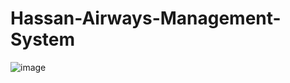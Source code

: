 # Hassan-Airways-Management-System
![image](https://github.com/user-attachments/assets/d080fa29-dd72-4cf3-a33c-df28951a7518)
